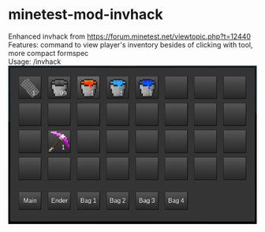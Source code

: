 # minetest-mod-invhack
Enhanced invhack from https://forum.minetest.net/viewtopic.php?t=12440  
Features: command to view player's inventory besides of clicking with tool, more compact formspec  
Usage: /invhack <playername>  
![Alt text](/screenshot.png?raw=true)
